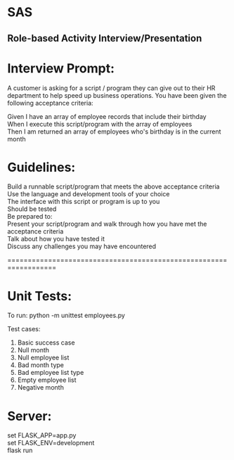 # SAS

## Role-based Activity Interview/Presentation  

# Interview Prompt:  

A customer is asking for a script / program they can give out to their HR department to help speed up business operations. You have been given the following acceptance criteria:  

Given I have an array of employee records that include their birthday  
When I execute this script/program with the array of employees  
Then I am returned an array of employees who's birthday is in the current month  

# Guidelines:

Build a runnable script/program that meets the above acceptance criteria  
Use the language and development tools of your choice  
The interface with this script or program is up to you  
Should be tested  
Be prepared to:  
Present your script/program and walk through how you have met the acceptance criteria  
Talk about how you have tested it  
Discuss any challenges you may have encountered  

==================================================================  

# Unit Tests:  

To run: python -m unittest employees.py  

Test cases:  
1) Basic success case  
2) Null month  
3) Null employee list  
4) Bad month type  
5) Bad employee list type  
6) Empty employee list  
7) Negative month  


# Server:  
set FLASK_APP=app.py  
set FLASK_ENV=development  
flask run  
